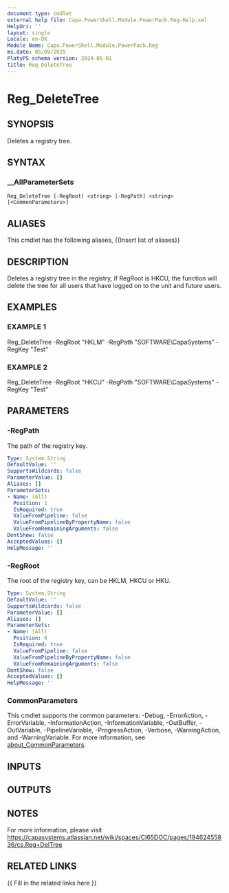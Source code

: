 ```yaml
---
document type: cmdlet
external help file: Capa.PowerShell.Module.PowerPack.Reg-Help.xml
HelpUri: ''
layout: single
Locale: en-DK
Module Name: Capa.PowerShell.Module.PowerPack.Reg
ms.date: 05/09/2025
PlatyPS schema version: 2024-05-01
title: Reg_DeleteTree
---
```


# Reg_DeleteTree

## SYNOPSIS

Deletes a registry tree.

## SYNTAX

### __AllParameterSets

```
Reg_DeleteTree [-RegRoot] <string> [-RegPath] <string> [<CommonParameters>]
```

## ALIASES

This cmdlet has the following aliases,
  {{Insert list of aliases}}

## DESCRIPTION

Deletes a registry tree in the registry, if RegRoot is HKCU, the function will delete the tree for all users that have logged on to the unit and future users.

## EXAMPLES

### EXAMPLE 1

Reg_DeleteTree -RegRoot "HKLM" -RegPath "SOFTWARE\CapaSystems" -RegKey "Test"

### EXAMPLE 2

Reg_DeleteTree -RegRoot "HKCU" -RegPath "SOFTWARE\CapaSystems" -RegKey "Test"

## PARAMETERS

### -RegPath

The path of the registry key.

```yaml
Type: System.String
DefaultValue: ''
SupportsWildcards: false
ParameterValue: []
Aliases: []
ParameterSets:
- Name: (All)
  Position: 1
  IsRequired: true
  ValueFromPipeline: false
  ValueFromPipelineByPropertyName: false
  ValueFromRemainingArguments: false
DontShow: false
AcceptedValues: []
HelpMessage: ''
```

### -RegRoot

The root of the registry key, can be HKLM, HKCU or HKU.

```yaml
Type: System.String
DefaultValue: ''
SupportsWildcards: false
ParameterValue: []
Aliases: []
ParameterSets:
- Name: (All)
  Position: 0
  IsRequired: true
  ValueFromPipeline: false
  ValueFromPipelineByPropertyName: false
  ValueFromRemainingArguments: false
DontShow: false
AcceptedValues: []
HelpMessage: ''
```

### CommonParameters

This cmdlet supports the common parameters: -Debug, -ErrorAction, -ErrorVariable,
-InformationAction, -InformationVariable, -OutBuffer, -OutVariable, -PipelineVariable,
-ProgressAction, -Verbose, -WarningAction, and -WarningVariable. For more information, see
[about_CommonParameters](https://go.microsoft.com/fwlink/?LinkID=113216).

## INPUTS

## OUTPUTS

## NOTES

For more information, please visit https://capasystems.atlassian.net/wiki/spaces/CI65DOC/pages/19462455836/cs.Reg+DelTree


## RELATED LINKS

{{ Fill in the related links here }}

